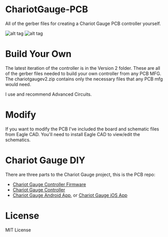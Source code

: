 # ChariotGauge-PCB
All of the gerber files for creating a Chariot Gauge PCB controller yourself.

![alt tag](http://i.imgur.com/99dXS0O.png)
![alt tag](http://i.imgur.com/wnAvcFk.png)

# Build Your Own
The latest iteration of the controller is in the Version 2 folder. These are all of the gerber files needed to build your own controller from any PCB MFG. The chariotgaugev2.zip contains only the necessary files that any PCB mfg would need.

I use and recommend Advanced Circuits.

# Modify
If you want to modify the PCB I've included the board and schematic files from Eagle CAD. You'll need to install Eagle CAD to view/edit the schematics.

# Chariot Gauge DIY
There are three parts to the Chariot Gauge project, this is the PCB repo:
* [Chariot Gauge Controller Firmware](https://github.com/mikemey01/ChariotGauge-Firmware)
* [Chariot Gauge Controller](https://github.com/mikemey01/ChariotGauge-PCB)
* [Chariot Gauge Android App](https://github.com/mikemey01/ChariotGaugeAndroid), or [Chariot Gauge iOS App](https://github.com/mikemey01/ChariotGaugeiOS)

# License

MIT License